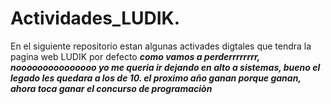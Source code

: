 # Actividades_LUDIK.
En el siguiente repositorio estan algunas activades digtales que tendra la pagina web LUDIK por defecto
***como vamos a perderrrrrrrr, nooooooooooooooo yo me queria ir dejando en alto a sistemas, bueno el legado les quedara a los de 10. el proximo año ganan porque ganan, ahora toca ganar el concurso de programaciòn***